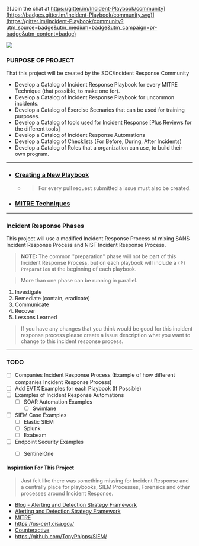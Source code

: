 [![Join the chat at https://gitter.im/Incident-Playbook/community](https://badges.gitter.im/Incident-Playbook/community.svg)](https://gitter.im/Incident-Playbook/community?utm_source=badge&utm_medium=badge&utm_campaign=pr-badge&utm_content=badge)

![](https://i.imgur.com/DLj8Enw.png)

### PURPOSE OF PROJECT



That this project will be created by the SOC/Incident Response Community

- Develop a Catalog of Incident Response Playbook for every MITRE Technique (that possible, to make one for).
- Develop a Catalog of Incident Response Playbook for uncommon incidents.
- Develop a Catalog of Exercise Scenarios that can be used for training purposes.
- Develop a Catalog of tools used for Incident Response [Plus Reviews for the different tools]
- Develop a Catalog of Incident Response Automations 
- Develop a Catalog of Checklists (For Before, During, After Incidents) 
- Develop a Catalog of Roles that a organization can use, to build their own program.


---------------------
- ### [Creating a New Playbook](https://github.com/austinsonger/Cyber-Incident-Response-Playbooks/wiki/Creating-a-New-Playbook)
  - > For every pull request submitted a issue must also be created. 
- ### [MITRE Techniques](https://github.com/austinsonger/Cyber-Incident-Response-Playbooks/wiki/MITRE-Techniques)


---------------------
### Incident Response Phases
This project will use a modified Incident Response Process of mixing SANS Incident Response Process and NIST Incident Response Process. 

> **NOTE:** The common "preparation" phase will not be part of this Incident Response Process, but on each playbook will include a `(P) Preparation` at the beginning of each playbook.

> More than one phase can be running in parallel.

01. Investigate
02. Remediate (contain, eradicate)
03. Communicate
04. Recover
05. Lessons Learned

> If you have any changes that you think would be good for this incident response process please create a issue description what you want to change to this incident response process. 



---------------------
### TODO

- [ ] Companies Incident Response Process (Example of how different companies Incident Response Process)
- [ ] Add EVTX Examples for each Playbook (If Possible)
- [ ] Examples of Incident Response Automations
  - [ ] SOAR Automation Examples
    - [ ] Swimlane
- [ ] SIEM Case Examples
  - [ ] Elastic SIEM
  - [ ] Splunk
  - [ ] Exabeam
- [ ] Endpoint Security Examples
  - [ ] SentinelOne



#### Inspiration For This Project
> Just felt like there was something missing for Incident Response and a centrally place for playbooks, SIEM Processes, Forensics and other processes around Incident Response.

- [Blog - Alerting and Detection Strategy Framework](https://blog.palantir.com/alerting-and-detection-strategy-framework-52dc33722df2)
- [Alerting and Detection Strategy Framework](https://github.com/palantir/alerting-detection-strategy-framework)
- [MITRE](https://attack.mitre.org/)
- https://us-cert.cisa.gov/
- [Counteractive](https://www.counteractive.net/)
- https://github.com/TonyPhipps/SIEM/



